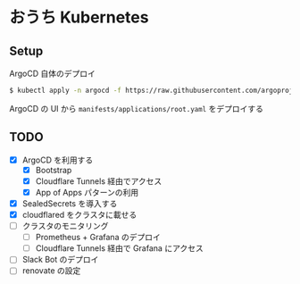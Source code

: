 # おうち Kubernetes

## Setup

ArgoCD 自体のデプロイ

```bash
$ kubectl apply -n argocd -f https://raw.githubusercontent.com/argoproj/argo-cd/stable/manifests/install.yaml
```

ArgoCD の UI から `manifests/applications/root.yaml` をデプロイする

## TODO

- [x] ArgoCD を利用する
  - [x] Bootstrap
  - [x] Cloudflare Tunnels 経由でアクセス
  - [x] App of Apps パターンの利用
- [x] SealedSecrets を導入する
- [x] cloudflared をクラスタに載せる
- [ ] クラスタのモニタリング
  - [ ] Prometheus + Grafana のデプロイ
  - [ ] Cloudflare Tunnels 経由で Grafana にアクセス
- [ ] Slack Bot のデプロイ
- [ ] renovate の設定
